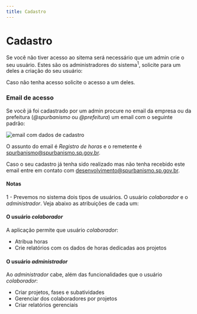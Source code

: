 ```yaml
---
title: Cadastro
---
```


# Cadastro
Se você não tiver acesso ao sitema será necessário que um admin crie o seu usuário. Estes são os administradores do sistema<sup>1</sup>, solicite para um deles a criação do seu usuário:

<elements-admin-list></elements-admin-list>

Caso não tenha acesso solicite o acesso a um deles.

<h3 class="section-border">Email de acesso</h3>

Se você já foi cadastrado por um admin procure no email da empresa ou da prefeitura (_@spurbanismo_ ou _@prefeitura_) um email com o seguinte padrão:

![email com dados de cadastro](https://user-images.githubusercontent.com/4117768/87820048-b5ff6880-c843-11ea-84f1-688b05cfb417.png)

O assunto do email é _Registro de horas_ e o remetente é spurbanismo@spurbanismo.sp.gov.br.

Caso o seu cadastro já tenha sido realizado mas não tenha recebido este email entre em contato com desenvolvimento@spurbanismo.sp.gov.br.


<h4 class="section-border">Notas</h4>

1 - Prevemos no sistema dois tipos de usuários. O usuário _colaborador_ e o _administrador_. Veja abaixo as atribuições de cada um:

#### O usuário _colaborador_
A aplicação permite que usuário _colaborador_:
 - Atribua horas
 - Crie relatórios com os dados de horas dedicadas aos projetos

#### O usuário _administrador_

Ao _administrador_ cabe, além das funcionalidades que o usuário _colaborador_:
 - Criar projetos, fases e subatividades
 - Gerenciar dos colaboradores por projetos
 - Criar relatórios gerenciais
